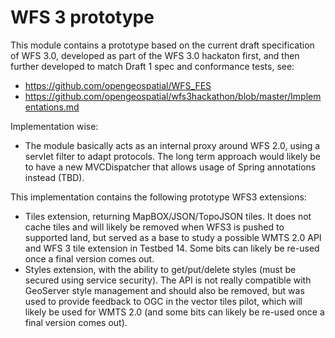 # WFS 3 prototype

This module contains a prototype based on the current draft specification of WFS 3.0, developed as part of the 
WFS 3.0 hackaton first, and then further developed to match Draft 1 spec and conformance tests, see:

* https://github.com/opengeospatial/WFS_FES
* https://github.com/opengeospatial/wfs3hackathon/blob/master/Implementations.md

Implementation wise:
* The module basically acts as an internal proxy around WFS 2.0, using a  servlet filter to adapt protocols. The long term approach would likely be to have a new MVCDispatcher that allows usage of Spring annotations instead (TBD).
 
This implementation contains the following prototype WFS3 extensions:
* Tiles extension, returning MapBOX/JSON/TopoJSON tiles. It does not cache tiles and will likely be removed when WFS3 is pushed to supported land, but served as a base to study a possible WMTS 2.0 API and WFS 3 tile extension in Testbed 14. Some bits can likely be re-used once a final version comes out.
* Styles extension, with the ability to get/put/delete styles (must be secured using service security). The API is not really compatible with GeoServer style management and should also be removed, but was used to provide feedback to OGC in the vector tiles pilot, which will likely be used for WMTS 2.0 (and some bits can likely be re-used once a final version comes out).
